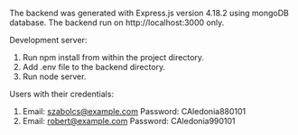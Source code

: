The backend was generated with Express.js version 4.18.2 using mongoDB database.
The backend run on http://localhost:3000 only.

Development server:
1. Run npm install from within the project directory.
2. Add .env file to the backend directory.
3. Run node server.

Users with their credentials:
1. Email: szabolcs@example.com Password: CAledonia880101
2. Email: robert@example.com Password: CAledonia990101